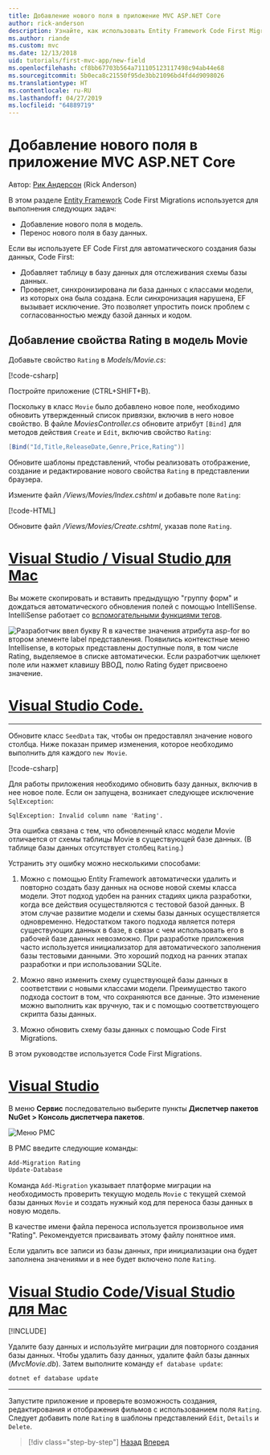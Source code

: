 ```yaml
---
title: Добавление нового поля в приложение MVC ASP.NET Core
author: rick-anderson
description: Узнайте, как использовать Entity Framework Code First Migrations для добавления нового поля к модели и переноса этого изменения в базу данных.
ms.author: riande
ms.custom: mvc
ms.date: 12/13/2018
uid: tutorials/first-mvc-app/new-field
ms.openlocfilehash: cf8bb67703b564a711105123117498c94ab44e68
ms.sourcegitcommit: 5b0eca8c21550f95de3bb21096bd4fd4d9098026
ms.translationtype: HT
ms.contentlocale: ru-RU
ms.lasthandoff: 04/27/2019
ms.locfileid: "64889719"
---
```

# <a name="add-a-new-field-to-an-aspnet-core-mvc-app"></a>Добавление нового поля в приложение MVC ASP.NET Core

Автор: [Рик Андерсон](https://twitter.com/RickAndMSFT) (Rick Anderson)

В этом разделе [Entity Framework](/ef/core/get-started/aspnetcore/new-db) Code First Migrations используется для выполнения следующих задач:

* Добавление нового поля в модель.
* Перенос нового поля в базу данных.

Если вы используете EF Code First для автоматического создания базы данных, Code First:

* Добавляет таблицу в базу данных для отслеживания схемы базы данных.
* Проверяет, синхронизирована ли база данных с классами модели, из которых она была создана. Если синхронизация нарушена, EF вызывает исключение. Это позволяет упростить поиск проблем с согласованностью между базой данных и кодом.

## <a name="add-a-rating-property-to-the-movie-model"></a>Добавление свойства Rating в модель Movie

Добавьте свойство `Rating` в *Models/Movie.cs*:

[!code-csharp[](~/tutorials/first-mvc-app/start-mvc/sample/MvcMovie22/Models/MovieDateRating.cs?highlight=13&name=snippet)]

Постройте приложение (CTRL+SHIFT+B).

Поскольку в класс `Movie` было добавлено новое поле, необходимо обновить утвержденный список привязки, включив в него новое свойство. В файле *MoviesController.cs* обновите атрибут `[Bind]` для методов действия `Create` и `Edit`, включив свойство `Rating`:

```csharp
[Bind("Id,Title,ReleaseDate,Genre,Price,Rating")]
   ```

Обновите шаблоны представлений, чтобы реализовать отображение, создание и редактирование нового свойства `Rating` в представлении браузера.

Измените файл */Views/Movies/Index.cshtml* и добавьте поле `Rating`:

[!code-HTML[](~/tutorials/first-mvc-app/start-mvc/sample/MvcMovie22/Views/Movies/IndexGenreRating.cshtml?highlight=16,38&range=24-64)]

Обновите файл */Views/Movies/Create.cshtml*, указав поле `Rating`.

# <a name="visual-studio--visual-studio-for-mactabvisual-studiovisual-studio-mac"></a>[Visual Studio / Visual Studio для Mac](#tab/visual-studio+visual-studio-mac)

Вы можете скопировать и вставить предыдущую "группу форм" и дождаться автоматического обновления полей с помощью IntelliSense. IntelliSense работает со [вспомогательными функциями тегов](xref:mvc/views/tag-helpers/intro).

![Разработчик ввел букву R в качестве значения атрибута asp-for во втором элементе label представления. Появились контекстные меню Intellisense, в которых представлены доступные поля, в том числе Rating, выделяемое в списке автоматически. Если разработчик щелкнет поле или нажмет клавишу ВВОД, полю Rating будет присвоено значение.](new-field/_static/cr.png)

# <a name="visual-studio-codetabvisual-studio-code"></a>[Visual Studio Code.](#tab/visual-studio-code)

<!-- This tab intentionally left blank. -->

---

Обновите класс `SeedData` так, чтобы он предоставлял значение нового столбца. Ниже показан пример изменения, которое необходимо выполнить для каждого `new Movie`.

[!code-csharp[](start-mvc/sample/MvcMovie/Models/SeedDataRating.cs?name=snippet1&highlight=6)]

Для работы приложения необходимо обновить базу данных, включив в нее новое поле. Если он запущена, возникает следующее исключение `SqlException`:

`SqlException: Invalid column name 'Rating'.`

Эта ошибка связана с тем, что обновленный класс модели Movie отличается от схемы таблицы Movie в существующей базе данных. (В таблице базы данных отсутствует столбец `Rating`.)

Устранить эту ошибку можно несколькими способами:

1. Можно с помощью Entity Framework автоматически удалить и повторно создать базу данных на основе новой схемы класса модели. Этот подход удобен на ранних стадиях цикла разработки, когда все действия осуществляются с тестовой базой данных. В этом случае развитие модели и схемы базы данных осуществляется одновременно. Недостатком такого подхода является потеря существующих данных в базе, в связи с чем использовать его в рабочей базе данных невозможно. При разработке приложения часто используется инициализатор для автоматического заполнения базы тестовыми данными. Это хороший подход на ранних этапах разработки и при использовании SQLite.

2. Можно явно изменить схему существующей базы данных в соответствии с новыми классами модели. Преимущество такого подхода состоит в том, что сохраняются все данные. Это изменение можно выполнить как вручную, так и с помощью соответствующего скрипта базы данных.

3. Можно обновить схему базы данных с помощью Code First Migrations.

В этом руководстве используется Code First Migrations.

# <a name="visual-studiotabvisual-studio"></a>[Visual Studio](#tab/visual-studio)

В меню **Сервис** последовательно выберите пункты **Диспетчер пакетов NuGet > Консоль диспетчера пакетов**.

  ![Меню PMC](adding-model/_static/pmc.png)

В PMC введите следующие команды:

```powershell
Add-Migration Rating
Update-Database
```

Команда `Add-Migration` указывает платформе миграции на необходимость проверить текущую модель `Movie` с текущей схемой базы данных `Movie` и создать нужный код для переноса базы данных в новую модель.

В качестве имени файла переноса используется произвольное имя "Rating". Рекомендуется присваивать этому файлу понятное имя.

Если удалить все записи из базы данных, при инициализации она будет заполнена значениями и в нее будет включено поле `Rating`.

# <a name="visual-studio-code--visual-studio-for-mactabvisual-studio-codevisual-studio-mac"></a>[Visual Studio Code/Visual Studio для Mac](#tab/visual-studio-code+visual-studio-mac)

[!INCLUDE[](~/includes/RP-mvc-shared/sqlite-warn.md)]

Удалите базу данных и используйте миграции для повторного создания базы данных. Чтобы удалить базу данных, удалите файл базы данных (*MvcMovie.db*). Затем выполните команду `ef database update`:

```console
dotnet ef database update
```

---
<!-- End of VS tabs -->

Запустите приложение и проверьте возможность создания, редактирования и отображения фильмов с использованием поля `Rating`. Следует добавить поле `Rating` в шаблоны представлений `Edit`, `Details` и `Delete`.

> [!div class="step-by-step"]
> [Назад](search.md)
> [Вперед](validation.md)
